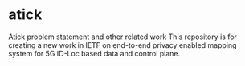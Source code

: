 # atick
Atick problem statement and other related work
This repository is for creating a new work in IETF on end-to-end privacy enabled mapping system 
for 5G ID-Loc based data and control plane.
